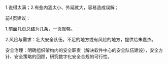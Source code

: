 1.说得太满；2.有些内涵太小、外延就大，容易造成误解；

前4页建议：

1.前面几页总结为几条，一页就够。

2.风险与需求：壮大安全队伍。不足的地方或有风险的地方，提供给朱嘉杰。



安全治理：明确组织架构内的安全职责（解决软件中心的安全队伍建设），安全方针、安全策略的回顾，研究数字化安全合规的可行性。







